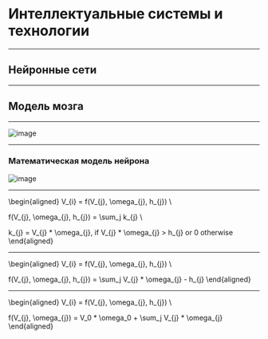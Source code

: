 <style type="text/css">
.reveal h1 {
  font-size: 2em;
}
</style>

# Интеллектуальные системы и технологии

---

## Нейронные сети

---

## Модель мозга

----

![image](https://intuit.ru/EDI/19_07_20_1/1595110787-29918/tutorial/641/objects/1/files/1-1.jpg)

----


### Математическая модель нейрона

![image](https://intuit.ru/EDI/19_07_20_1/1595110787-29918/tutorial/641/objects/1/files/1-2.jpg)

----

\begin{aligned}
V_{i} = f(V_{j}, \omega_{j}, h_{j}) \\

f(V_{j}, \omega_{j}, h_{j}) = \sum_j k_{j} \\

k_{j} = V_{j} * \omega_{j}, if V_{j} * \omega_{j} > h_{j} or 0 otherwise
\end{aligned}

----

\begin{aligned}
V_{i} = f(V_{j}, \omega_{j}, h_{j}) \\

f(V_{j}, \omega_{j}, h_{j}) = \sum_j V_{j} * \omega_{j} - h_{j}
\end{aligned}

----

\begin{aligned}
V_{i} = f(V_{j}, \omega_{j}, h_{j}) \\

f(V_{j}, \omega_{j}) = V_0 * \omega_0 + \sum_j V_{j} * \omega_{j}
\end{aligned}